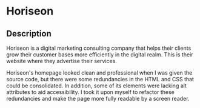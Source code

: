 # Horiseon

## Description

Horiseon is a digital marketing consulting company that helps their clients grow their customer bases more efficiently in the digital realm. This is their website where they advertise their services.

Horiseon's homepage looked clean and professional when I was given the source code, but there were some redundancies in the HTML and CSS that could be consolidated. In addition, some of its elements were lacking alt attributes to aid accessibility. I took it upon myself to refactor these redundancies and make the page more fully readable by a screen reader.